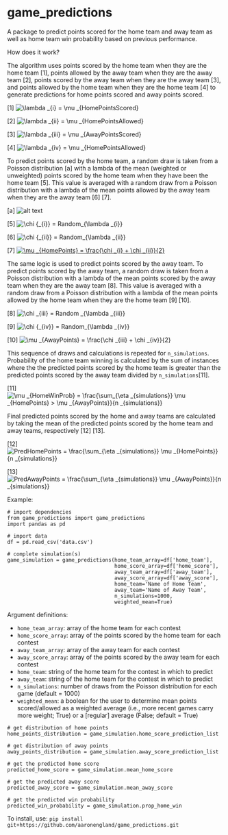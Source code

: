 # game_predictions

A package to predict points scored for the home team and away team as well as home team win probability based on previous performance.

How does it work?

The algorithm uses points scored by the home team when they are the home team [1], points allowed by the away team when they are the away team [2], points scored by the away team when they are the away team [3], and points allowed by the home team when they are the home team [4] to generate predictions for home points scored and away points scored.

[1] <img src="https://latex.codecogs.com/gif.latex?\lambda&space;_{i}&space;=&space;\mu&space;_{HomePointsScored}" title="\lambda _{i} = \mu _{HomePointsScored}" /></a>

[2] <img src="https://latex.codecogs.com/gif.latex?\lambda&space;_{ii}&space;=&space;\mu&space;_{HomePointsAllowed}" title="\lambda _{ii} = \mu _{HomePointsAllowed}" /></a>

[3] <img src="https://latex.codecogs.com/gif.latex?\lambda&space;_{iii}&space;=&space;\mu&space;_{AwayPointsScored}" title="\lambda _{iii} = \mu _{AwayPointsScored}" /></a>

[4] <img src="https://latex.codecogs.com/gif.latex?\lambda&space;_{iv}&space;=&space;\mu&space;_{HomePointsAllowed}" title="\lambda _{iv} = \mu _{HomePointsAllowed}" /></a>

To predict points scored by the home team, a random draw is taken from a Poisson distribution [a] with a lambda of the mean (weighted or unweighted) points scored by the home team when they have been the home team [5]. This value is averaged with a random draw from a Poisson distribution with a lambda of the mean points allowed by the away team when they are the away team [6] [7].

[a]
![alt text](http://mathworld.wolfram.com/images/eps-gif/PoissonDistribution_700.gif)

[5] <img src="https://latex.codecogs.com/gif.latex?\chi&space;{_{i}}&space;=&space;Random_{\lambda&space;_{i}}" title="\chi {_{i}} = Random_{\lambda _{i}}" /></a>

[6] <img src="https://latex.codecogs.com/gif.latex?\chi&space;{_{ii}}&space;=&space;Random_{\lambda&space;_{ii}}" title="\chi {_{ii}} = Random_{\lambda _{ii}}" /></a>

[7] <a href="https://www.codecogs.com/eqnedit.php?latex=\mu&space;_{HomePoints}&space;=&space;\frac{\chi&space;_{i}&space;&plus;&space;\chi&space;_{ii}}{2}" target="_blank"><img src="https://latex.codecogs.com/gif.latex?\mu&space;_{HomePoints}&space;=&space;\frac{\chi&space;_{i}&space;&plus;&space;\chi&space;_{ii}}{2}" title="\mu _{HomePoints} = \frac{\chi _{i} + \chi _{ii}}{2}" /></a>

The same logic is used to predict points scored by the away team. To predict points scored by the away team, a random draw is taken from a Poisson distribution with a lambda of the mean points scored by the away team when they are the away team [8]. This value is averaged with a random draw from a Poisson distribution with a lambda of the mean points allowed by the home team when they are the home team [9] [10].

[8] <img src="https://latex.codecogs.com/gif.latex?\chi&space;_{iii}&space;=&space;Random&space;_{\lambda&space;_{iii}}" title="\chi _{iii} = Random _{\lambda _{iii}}" /></a>

[9] <img src="https://latex.codecogs.com/gif.latex?\chi&space;{_{iv}}&space;=&space;Random_{\lambda&space;_{iv}}" title="\chi {_{iv}} = Random_{\lambda _{iv}}" /></a>

[10] <img src="https://latex.codecogs.com/gif.latex?\mu&space;_{AwayPoints}&space;=&space;\frac{\chi&space;_{iii}&space;&plus;&space;\chi&space;_{iv}}{2}" title="\mu _{AwayPoints} = \frac{\chi _{iii} + \chi _{iv}}{2}" /></a>

This sequence of draws and calculations is repeated for ```n_simulations```. Probability of the home team winning is calculated by the sum of instances where the the predicted points scored by the home team is greater than the predicted points scored by the away team divided by ```n_simulations```[11].

[11] <img src="https://latex.codecogs.com/gif.latex?\mu&space;_{HomeWinProb}&space;=&space;\frac{\sum_{\eta&space;_{simulations}}&space;\mu&space;_{HomePoints}&space;>&space;\mu&space;_{AwayPoints}}{n&space;_{simulations}}" title="\mu _{HomeWinProb} = \frac{\sum_{\eta _{simulations}} \mu _{HomePoints} > \mu _{AwayPoints}}{n _{simulations}}" /></a>

Final predicted points scored by the home and away teams are calculated by taking the mean of the predicted points scored by the home team and away teams, respectively [12] [13].

[12] <img src="https://latex.codecogs.com/gif.latex?PredHomePoints&space;=&space;\frac{\sum_{\eta&space;_{simulations}}&space;\mu&space;_{HomePoints}}{n&space;_{simulations}}" title="PredHomePoints = \frac{\sum_{\eta _{simulations}} \mu _{HomePoints}}{n _{simulations}}" /></a>

[13] <img src="https://latex.codecogs.com/gif.latex?PredAwayPoints&space;=&space;\frac{\sum_{\eta&space;_{simulations}}&space;\mu&space;_{AwayPoints}}{n&space;_{simulations}}" title="PredAwayPoints = \frac{\sum_{\eta _{simulations}} \mu _{AwayPoints}}{n _{simulations}}" /></a>

Example:
```
# import dependencies
from game_predictions import game_predictions
import pandas as pd

# import data
df = pd.read_csv('data.csv')

# complete simulation(s)
game_simulation = game_predictions(home_team_array=df['home_team'], 
                                   home_score_array=df['home_score'], 
                                   away_team_array=df['away_team'], 
                                   away_score_array=df['away_score'], 
                                   home_team='Name of Home Team', 
                                   away_team='Name of Away Team',
                                   n_simulations=1000,
                                   weighted_mean=True)
```
Argument definitions:
- ```home_team_array```: array of the home team for each contest
- ```home_score_array```: array of the points scored by the home team for each contest
- ```away_team_array```: array of the away team for each contest
- ```away_score_array```: array of the points scored by the away team for each contest
- ```home_team```: string of the home team for the contest in which to predict
- ```away_team```: string of the home team for the contest in which to predict
- ```n_simulations```: number of draws from the Poisson distribution for each game (default = 1000)
- ```weighted_mean```: a boolean for the user to determine mean points scored/allowed as a weighted average (i.e., more recent games carry more weight; True) or a [regular] average (False; default = True)

```
# get distribution of home points
home_points_distribution = game_simulation.home_score_prediction_list

# get distribution of away points
away_points_distribution = game_simulation.away_score_prediction_list

# get the predicted home score
predicted_home_score = game_simulation.mean_home_score

# get the predicted away score
predicted_away_score = game_simulation.mean_away_score

# get the predicted win probability
predicted_win_probability = game_simulation.prop_home_win
```
To install, use: ```pip install git+https://github.com/aaronengland/game_predictions.git```
